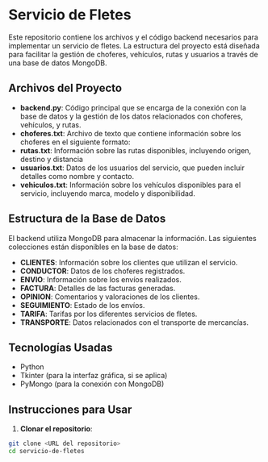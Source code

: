 # Servicio de Fletes

Este repositorio contiene los archivos y el código backend necesarios para implementar un servicio de fletes. La estructura del proyecto está diseñada para facilitar la gestión de choferes, vehículos, rutas y usuarios a través de una base de datos MongoDB.

## Archivos del Proyecto

- **backend.py**: Código principal que se encarga de la conexión con la base de datos y la gestión de los datos relacionados con choferes, vehículos, y rutas.
- **choferes.txt**: Archivo de texto que contiene información sobre los choferes en el siguiente formato:
- **rutas.txt**: Información sobre las rutas disponibles, incluyendo origen, destino y distancia
- **usuarios.txt**: Datos de los usuarios del servicio, que pueden incluir detalles como nombre y contacto.
- **vehiculos.txt**: Información sobre los vehículos disponibles para el servicio, incluyendo marca, modelo y disponibilidad.

## Estructura de la Base de Datos

El backend utiliza MongoDB para almacenar la información. Las siguientes colecciones están disponibles en la base de datos:

- **CLIENTES**: Información sobre los clientes que utilizan el servicio.
- **CONDUCTOR**: Datos de los choferes registrados.
- **ENVIO**: Información sobre los envíos realizados.
- **FACTURA**: Detalles de las facturas generadas.
- **OPINION**: Comentarios y valoraciones de los clientes.
- **SEGUIMIENTO**: Estado de los envíos.
- **TARIFA**: Tarifas por los diferentes servicios de fletes.
- **TRANSPORTE**: Datos relacionados con el transporte de mercancías.

## Tecnologías Usadas

- Python
- Tkinter (para la interfaz gráfica, si se aplica)
- PyMongo (para la conexión con MongoDB)

## Instrucciones para Usar

1. **Clonar el repositorio**:
 ```bash
 git clone <URL del repositorio>
 cd servicio-de-fletes
